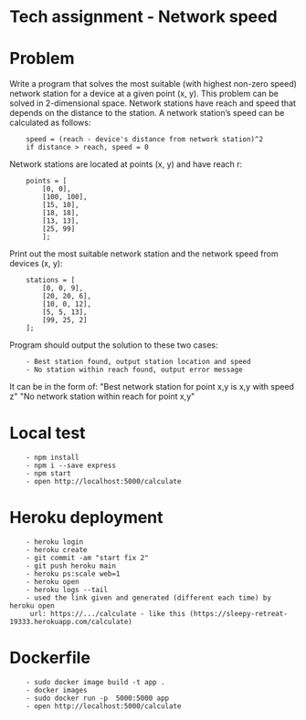 
# Tech assignment - Network speed

# Problem
Write a program that solves the most suitable (with highest non-zero speed) network station 
for a device at a given point (x, y).
This problem can be solved in 2-dimensional space. Network stations have reach and speed that depends on the distance to the station.
A network station’s speed can be calculated as follows:

        speed = (reach - device's distance from network station)^2
        if distance > reach, speed = 0

Network stations are located at points (x, y) and have reach r:

        points = [
            [0, 0],
            [100, 100],
            [15, 10],
            [18, 18],
            [13, 13],
            [25, 99]
            ];


Print out the most suitable network station and the network speed from devices (x, y):

        stations = [
            [0, 0, 9],
            [20, 20, 6],
            [10, 0, 12],  
            [5, 5, 13],
            [99, 25, 2]
        ];


Program should output the solution to these two cases:

        - Best station found, output station location and speed
        - No station within reach found, output error message

It can be in the form of:
    "Best network station for point x,y is x,y with speed z"
    "No network station within reach for point x,y"

# Local test
        - npm install
        - npm i --save express
        - npm start
        - open http://localhost:5000/calculate

# Heroku deployment
        - heroku login
        - heroku create
        - git commit -am "start fix 2"    
        - git push heroku main
        - heroku ps:scale web=1
        - heroku open
        - heroku logs --tail    
        - used the link given and generated (different each time) by heroku open
         url: https://.../calculate - like this (https://sleepy-retreat-19333.herokuapp.com/calculate)
# Dockerfile
        - sudo docker image build -t app .
        - docker images
        - sudo docker run -p  5000:5000 app
        - open http://localhost:5000/calculate

